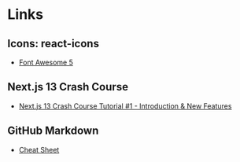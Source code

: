 # Links

## Icons: react-icons

- [Font Awesome 5](https://react-icons.github.io/react-icons/icons?name=fa)

## Next.js 13 Crash Course

- [Next.js 13 Crash Course Tutorial #1 - Introduction & New Features](https://youtu.be/TJQbDPGzm0Y?si=Ij4ohT2mq5moxwoj)

## GitHub Markdown

- [Cheat Sheet](https://github.com/adam-p/markdown-here/wiki/Markdown-Cheatsheet)
